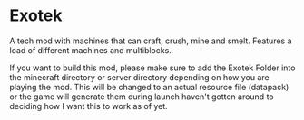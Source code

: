 # Exotek
A tech mod with machines that can craft, crush, mine and smelt.
Features a load of different machines and multiblocks.


If you want to build this mod, please make sure to add the Exotek Folder into the minecraft directory or server directory depending on how you are playing the mod. This will be changed to an actual resource file (datapack) or the game will generate them during launch haven't gotten around to deciding how I want this to work as of yet.
